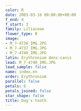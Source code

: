 ```yaml
---
color: R
date: 2003-03-16 00:00:00+00:00
f_end: 4
f_start: 3
family: Liliaceae
flower_type: B
image:
- M_7-4736_IMG.JPG
- M_7-4737_IMG.JPG
- M_7-4740_IMG.JPG
latin: Erythronium dens-canis
lead: M_7-4740_IMG.JPG
lead_sample: false
name: index.en
order: Erythronium
parallel: false
petals: 6
petals_joined: false
star_shape: false
title: Dog's tooth
---
```

